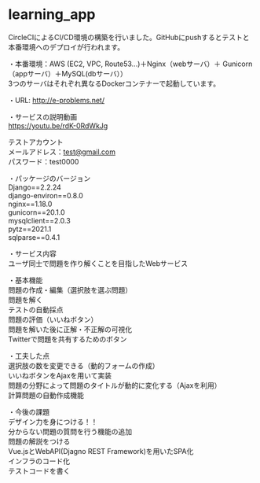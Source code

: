 # learning_app  

CircleCIによるCI/CD環境の構築を行いました。GitHubにpushするとテストと本番環境へのデプロイが行われます。



・本番環境：AWS (EC2, VPC, Route53...)＋Nginx（webサーバ）＋ Gunicorn（appサーバ）＋MySQL(dbサーバ））  
3つのサーバはそれぞれ異なるDockerコンテナーで起動しています。  

・URL:
http://e-problems.net/  

・サービスの説明動画  
https://youtu.be/rdK-0RdWkJg


テストアカウント  
メールアドレス：test@gmail.com  
パスワード：test0000

・パッケージのバージョン  
Django==2.2.24  
django-environ==0.8.0  
nginx==1.18.0  
gunicorn==20.1.0  
mysqlclient==2.0.3  
pytz==2021.1  
sqlparse==0.4.1  

・サービス内容  
ユーザ同士で問題を作り解くことを目指したWebサービス  

・基本機能  
問題の作成・編集（選択肢を選ぶ問題）  
問題を解く  
テストの自動採点  
問題の評価（いいねボタン）  
問題を解いた後に正解・不正解の可視化  
Twitterで問題を共有するためのボタン

・工夫した点  
選択肢の数を変更できる（動的フォームの作成）  
いいねボタンをAjaxを用いて実装  
問題の分野によって問題のタイトルが動的に変化する（Ajaxを利用）  
計算問題の自動作成機能

・今後の課題  
デザイン力を身につける！！  
分からない問題の質問を行う機能の追加  
問題の解説をつける  
Vue.jsとWebAPI(Djagno REST Framework)を用いたSPA化  
インフラのコード化  
テストコードを書く


